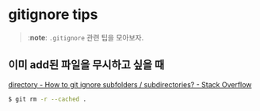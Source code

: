 # gitignore tips

> :**note**:
`.gitignore` 관련 팁을 모아보자. 


## 이미 add된 파일을 무시하고 싶을 때 

[directory - How to git ignore subfolders / subdirectories? - Stack Overflow](https://stackoverflow.com/questions/2545602/how-to-git-ignore-subfolders-subdirectories)

```bash
$ git rm -r --cached .
```

